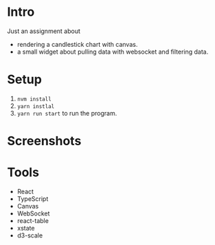 # Intro

Just an assignment about

- rendering a candlestick chart with canvas.
- a small widget about pulling data with websocket and filtering data.

# Setup

1. `nvm install`
2. `yarn instlal`
3. `yarn run start` to run the program.

# Screenshots

# Tools

- React
- TypeScript
- Canvas
- WebSocket
- react-table
- xstate
- d3-scale
